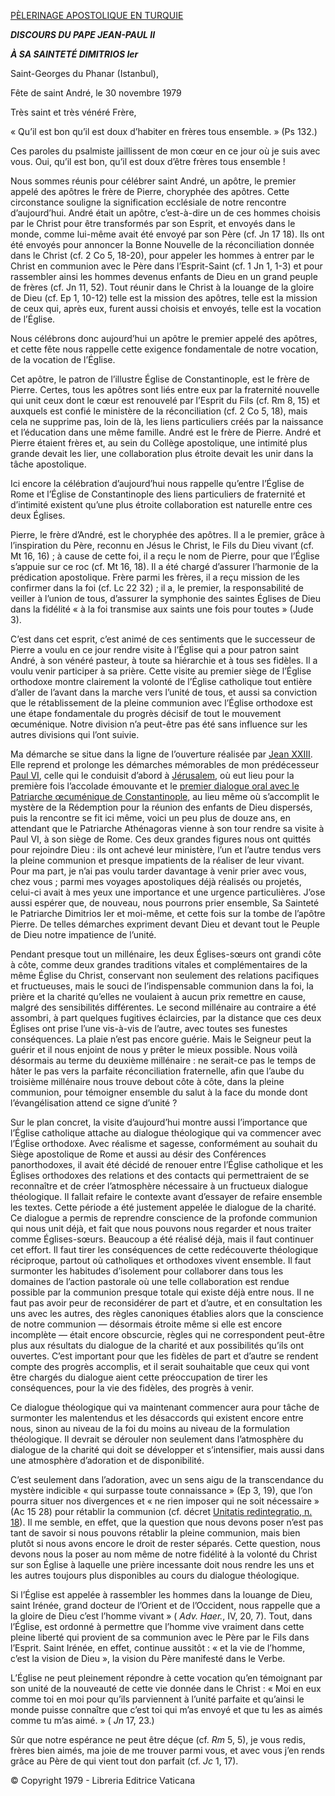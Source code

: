 [PÈLERINAGE APOSTOLIQUE EN TURQUIE](/content/john-paul-ii/fr/travels/sub_index1979/trav_turkey.html)

***DISCOURS DU PAPE JEAN-PAUL II***

***À SA SAINTETÉ DIMITRIOS Ier***

Saint-Georges du Phanar (Istanbul),

Fête de saint André, le 30 novembre 1979

Très saint et très vénéré Frère,

« Qu’il est bon qu’il est doux d’habiter en frères tous ensemble. » (Ps 132.)

Ces paroles du psalmiste jaillissent de mon cœur en ce jour où je suis avec vous. Oui, qu’il est bon, qu’il est doux d’être frères tous ensemble !

Nous sommes réunis pour célébrer saint André, un apôtre, le premier appelé des apôtres le frère de Pierre, choryphée des apôtres. Cette circonstance souligne la signification ecclésiale de notre rencontre d’aujourd’hui. André était un apôtre, c’est-à-dire un de ces hommes choisis par le Christ pour être transformés par son Esprit, et envoyés dans le monde, comme lui-même avait été envoyé par son Père (cf. Jn 17 18). Ils ont été envoyés pour annoncer la Bonne Nouvelle de la réconciliation donnée dans le Christ (cf. 2 Co 5, 18-20), pour appeler les hommes à entrer par le Christ en communion avec le Père dans l’Esprit-Saint (cf. 1 Jn 1, 1-3) et pour rassembler ainsi les hommes devenus enfants de Dieu en un grand peuple de frères (cf. Jn 11, 52). Tout réunir dans le Christ à la louange de la gloire de Dieu (cf. Ep 1, 10-12) telle est la mission des apôtres, telle est la mission de ceux qui, après eux, furent aussi choisis et envoyés, telle est la vocation de l’Église.

Nous célébrons donc aujourd’hui un apôtre le premier appelé des apôtres, et cette fête nous rappelle cette exigence fondamentale de notre vocation, de la vocation de l’Église.

Cet apôtre, le patron de l’illustre Église de Constantinople, est le frère de Pierre. Certes, tous les apôtres sont liés entre eux par la fraternité nouvelle qui unit ceux dont le cœur est renouvelé par l’Esprit du Fils (cf. Rm 8, 15) et auxquels est confié le ministère de la réconciliation (cf. 2 Co 5, 18), mais cela ne supprime pas, loin de là, les liens particuliers créés par la naissance et l’éducation dans une même famille. André est le frère de Pierre. André et Pierre étaient frères et, au sein du Collège apostolique, une intimité plus grande devait les lier, une collaboration plus étroite devait les unir dans la tâche apostolique.

Ici encore la célébration d’aujourd’hui nous rappelle qu’entre l’Église de Rome et l’Église de Constantinople des liens particuliers de fraternité et d’intimité existent qu’une plus étroite collaboration est naturelle entre ces deux Églises.

Pierre, le frère d’André, est le choryphée des apôtres. Il a le premier, grâce à l’inspiration du Père, reconnu en Jésus le Christ, le Fils du Dieu vivant (cf. Mt 16, 16) ; à cause de cette foi, il a reçu le nom de Pierre, pour que l’Église s’appuie sur ce roc (cf. Mt 16, 18). Il a été chargé d’assurer l’harmonie de la prédication apostolique. Frère parmi les frères, il a reçu mission de les confirmer dans la foi (cf. Lc 22 32) ; il a, le premier, la responsabilité de veiller à l’union de tous, d’assurer la symphonie des saintes Églises de Dieu dans la fidélité « à la foi transmise aux saints une fois pour toutes » (Jude 3).

C’est dans cet esprit, c’est animé de ces sentiments que le successeur de Pierre a voulu en ce jour rendre visite à l’Église qui a pour patron saint André, à son vénéré pasteur, à toute sa hiérarchie et à tous ses fidèles. Il a voulu venir participer à sa prière. Cette visite au premier siège de l’Église orthodoxe montre clairement la volonté de l’Église catholique tout entière d’aller de l’avant dans la marche vers l’unité de tous, et aussi sa conviction que le rétablissement de la pleine communion avec l’Église orthodoxe est une étape fondamentale du progrès décisif de tout le mouvement œcuménique. Notre division n’a peut-être pas été sans influence sur les autres divisions qui l’ont suivie.

Ma démarche se situe dans la ligne de l’ouverture réalisée par [Jean XXIII](http://www.vatican.va/holy_father/john_xxiii/index_fr.htm). Elle reprend et prolonge les démarches mémorables de mon prédécesseur [Paul VI](http://www.vatican.va/holy_father/paul_vi/index_fr.htm), celle qui le conduisit d’abord à [Jérusalem](http://www.vatican.va/holy_father/paul_vi/travels/sub-index/index_terrasanta_fr.htm), où eut lieu pour la première fois l’accolade émouvante et le [premier dialogue oral avec le Patriarche œcuménique de Constantinople](http://www.vatican.va/holy_father/paul_vi/speeches/1964/documents/hf_p-vi_spe_19640104_benediktos_fr.html), au lieu même où s’accomplit le mystère de la Rédemption pour la réunion des enfants de Dieu dispersés, puis la rencontre se fit ici même, voici un peu plus de douze ans, en attendant que le Patriarche Athénagoras vienne à son tour rendre sa visite à Paul VI, à son siège de Rome. Ces deux grandes figures nous ont quittés pour rejoindre Dieu : ils ont achevé leur ministère, l’un et l’autre tendus vers la pleine communion et presque impatients de la réaliser de leur vivant. Pour ma part, je n’ai pas voulu tarder davantage à venir prier avec vous, chez vous ; parmi mes voyages apostoliques déjà réalisés ou projetés, celui-ci avait à mes yeux une importance et une urgence particulières. J’ose aussi espérer que, de nouveau, nous pourrons prier ensemble, Sa Sainteté le Patriarche Dimitrios Ier et moi-même, et cette fois sur la tombe de l’apôtre Pierre. De telles démarches expriment devant Dieu et devant tout le Peuple de Dieu notre impatience de l’unité.

Pendant presque tout un millénaire, les deux Églises-sœurs ont grandi côte à côte, comme deux grandes traditions vitales et complémentaires de la même Église du Christ, conservant non seulement des relations pacifiques et fructueuses, mais le souci de l’indispensable communion dans la foi, la prière et la charité qu’elles ne voulaient à aucun prix remettre en cause, malgré des sensibilités différentes. Le second millénaire au contraire a été assombri, à part quelques fugitives éclaircies, par la distance que ces deux Églises ont prise l’une vis-à-vis de l’autre, avec toutes ses funestes conséquences. La plaie n’est pas encore guérie. Mais le Seigneur peut la guérir et il nous enjoint de nous y prêter le mieux possible. Nous voilà désormais au terme du deuxième millénaire : ne serait-ce pas le temps de hâter le pas vers la parfaite réconciliation fraternelle, afin que l’aube du troisième millénaire nous trouve debout côte à côte, dans la pleine communion, pour témoigner ensemble du salut à la face du monde dont l’évangélisation attend ce signe d’unité ?

Sur le plan concret, la visite d’aujourd’hui montre aussi l’importance que l’Église catholique attache au dialogue théologique qui va commencer avec l’Église orthodoxe. Avec réalisme et sagesse, conformément au souhait du Siège apostolique de Rome et aussi au désir des Conférences panorthodoxes, il avait été décidé de renouer entre l’Église catholique et les Églises orthodoxes des relations et des contacts qui permettraient de se reconnaître et de créer l’atmosphère nécessaire à un fructueux dialogue théologique. Il fallait refaire le contexte avant d’essayer de refaire ensemble les textes. Cette période a été justement appelée le dialogue de la charité. Ce dialogue a permis de reprendre conscience de la profonde communion qui nous unit déjà, et fait que nous pouvons nous regarder et nous traiter comme Églises-sœurs. Beaucoup a été réalisé déjà, mais il faut continuer cet effort. Il faut tirer les conséquences de cette redécouverte théologique réciproque, partout où catholiques et orthodoxes vivent ensemble. Il faut surmonter les habitudes d’isolement pour collaborer dans tous les domaines de l’action pastorale où une telle collaboration est rendue possible par la communion presque totale qui existe déjà entre nous. Il ne faut pas avoir peur de reconsidérer de part et d’autre, et en consultation les uns avec les autres, des règles canoniques établies alors que la conscience de notre communion — désormais étroite même si elle est encore incomplète — était encore obscurcie, règles qui ne correspondent peut-être plus aux résultats du dialogue de la charité et aux possibilités qu’ils ont ouvertes. C’est important pour que les fidèles de part et d’autre se rendent compte des progrès accomplis, et il serait souhaitable que ceux qui vont être chargés du dialogue aient cette préoccupation de tirer les conséquences, pour la vie des fidèles, des progrès à venir.

Ce dialogue théologique qui va maintenant commencer aura pour tâche de surmonter les malentendus et les désaccords qui existent encore entre nous, sinon au niveau de la foi du moins au niveau de la formulation théologique. Il devrait se dérouler non seulement dans l’atmosphère du dialogue de la charité qui doit se développer et s’intensifier, mais aussi dans une atmosphère d’adoration et de disponibilité.

C’est seulement dans l’adoration, avec un sens aigu de la transcendance du mystère indicible « qui surpasse toute connaissance » (Ep 3, 19), que l’on pourra situer nos divergences et « ne rien imposer qui ne soit nécessaire » (Ac 15 28) pour rétablir la communion (cf. décret [Unitatis redintegratio, n. 18](http://localhost/archive/hist_councils/ii_vatican_council/documents/vat-ii_decree_19641121_unitatis-redintegratio_fr.html#18.)). Il me semble, en effet, que la question que nous devons poser n’est pas tant de savoir si nous pouvons rétablir la pleine communion, mais bien plutôt si nous avons encore le droit de rester séparés. Cette question, nous devons nous la poser au nom même de notre fidélité à la volonté du Christ sur son Église à laquelle une prière incessante doit nous rendre les uns et les autres toujours plus disponibles au cours du dialogue théologique.

Si l’Église est appelée à rassembler les hommes dans la louange de Dieu, saint Irénée, grand docteur de l’Orient et de l’Occident, nous rappelle que a la gloire de Dieu c’est l’homme vivant » ( *Adv. Haer.*, IV, 20, 7). Tout, dans l’Église, est ordonné à permettre que l’homme vive vraiment dans cette pleine liberté qui provient de sa communion avec le Père par le Fils dans l’Esprit. Saint Irénée, en effet, continue aussitôt : « et la vie de l’homme, c’est la vision de Dieu », la vision du Père manifesté dans le Verbe.

L’Église ne peut pleinement répondre à cette vocation qu’en témoignant par son unité de la nouveauté de cette vie donnée dans le Christ : « Moi en eux comme toi en moi pour qu’ils parviennent à l’unité parfaite et qu’ainsi le monde puisse connaître que c’est toi qui m’as envoyé et que tu les as aimés comme tu m’as aimé. » ( *Jn* 17, 23.)

Sûr que notre espérance ne peut être déçue (cf. *Rm* 5, 5), je vous redis, frères bien aimés, ma joie de me trouver parmi vous, et avec vous j’en rends grâce au Père de qui vient tout don parfait (cf. *Jc* 1, 17).

© Copyright 1979 - Libreria Editrice Vaticana